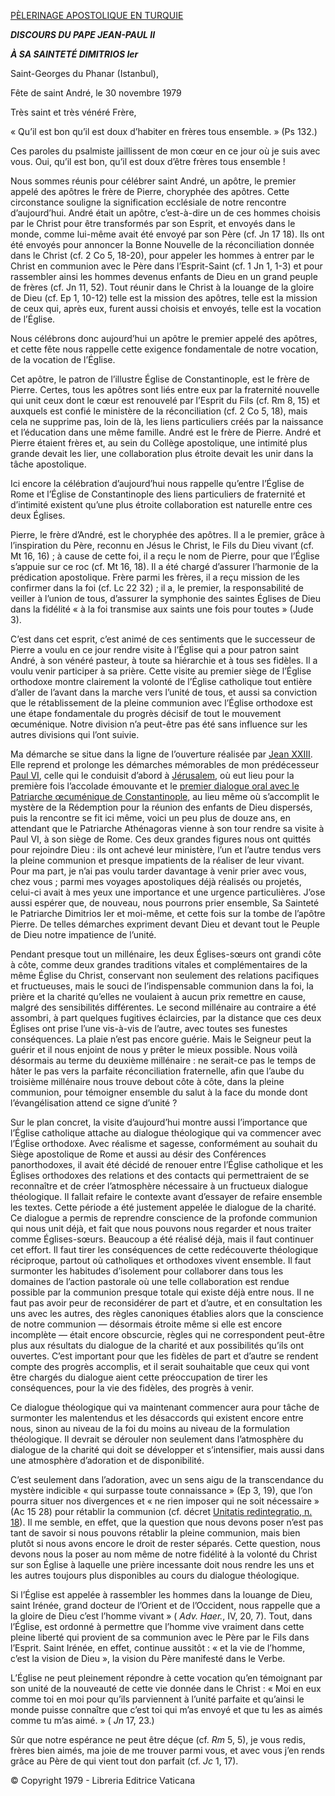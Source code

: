 [PÈLERINAGE APOSTOLIQUE EN TURQUIE](/content/john-paul-ii/fr/travels/sub_index1979/trav_turkey.html)

***DISCOURS DU PAPE JEAN-PAUL II***

***À SA SAINTETÉ DIMITRIOS Ier***

Saint-Georges du Phanar (Istanbul),

Fête de saint André, le 30 novembre 1979

Très saint et très vénéré Frère,

« Qu’il est bon qu’il est doux d’habiter en frères tous ensemble. » (Ps 132.)

Ces paroles du psalmiste jaillissent de mon cœur en ce jour où je suis avec vous. Oui, qu’il est bon, qu’il est doux d’être frères tous ensemble !

Nous sommes réunis pour célébrer saint André, un apôtre, le premier appelé des apôtres le frère de Pierre, choryphée des apôtres. Cette circonstance souligne la signification ecclésiale de notre rencontre d’aujourd’hui. André était un apôtre, c’est-à-dire un de ces hommes choisis par le Christ pour être transformés par son Esprit, et envoyés dans le monde, comme lui-même avait été envoyé par son Père (cf. Jn 17 18). Ils ont été envoyés pour annoncer la Bonne Nouvelle de la réconciliation donnée dans le Christ (cf. 2 Co 5, 18-20), pour appeler les hommes à entrer par le Christ en communion avec le Père dans l’Esprit-Saint (cf. 1 Jn 1, 1-3) et pour rassembler ainsi les hommes devenus enfants de Dieu en un grand peuple de frères (cf. Jn 11, 52). Tout réunir dans le Christ à la louange de la gloire de Dieu (cf. Ep 1, 10-12) telle est la mission des apôtres, telle est la mission de ceux qui, après eux, furent aussi choisis et envoyés, telle est la vocation de l’Église.

Nous célébrons donc aujourd’hui un apôtre le premier appelé des apôtres, et cette fête nous rappelle cette exigence fondamentale de notre vocation, de la vocation de l’Église.

Cet apôtre, le patron de l’illustre Église de Constantinople, est le frère de Pierre. Certes, tous les apôtres sont liés entre eux par la fraternité nouvelle qui unit ceux dont le cœur est renouvelé par l’Esprit du Fils (cf. Rm 8, 15) et auxquels est confié le ministère de la réconciliation (cf. 2 Co 5, 18), mais cela ne supprime pas, loin de là, les liens particuliers créés par la naissance et l’éducation dans une même famille. André est le frère de Pierre. André et Pierre étaient frères et, au sein du Collège apostolique, une intimité plus grande devait les lier, une collaboration plus étroite devait les unir dans la tâche apostolique.

Ici encore la célébration d’aujourd’hui nous rappelle qu’entre l’Église de Rome et l’Église de Constantinople des liens particuliers de fraternité et d’intimité existent qu’une plus étroite collaboration est naturelle entre ces deux Églises.

Pierre, le frère d’André, est le choryphée des apôtres. Il a le premier, grâce à l’inspiration du Père, reconnu en Jésus le Christ, le Fils du Dieu vivant (cf. Mt 16, 16) ; à cause de cette foi, il a reçu le nom de Pierre, pour que l’Église s’appuie sur ce roc (cf. Mt 16, 18). Il a été chargé d’assurer l’harmonie de la prédication apostolique. Frère parmi les frères, il a reçu mission de les confirmer dans la foi (cf. Lc 22 32) ; il a, le premier, la responsabilité de veiller à l’union de tous, d’assurer la symphonie des saintes Églises de Dieu dans la fidélité « à la foi transmise aux saints une fois pour toutes » (Jude 3).

C’est dans cet esprit, c’est animé de ces sentiments que le successeur de Pierre a voulu en ce jour rendre visite à l’Église qui a pour patron saint André, à son vénéré pasteur, à toute sa hiérarchie et à tous ses fidèles. Il a voulu venir participer à sa prière. Cette visite au premier siège de l’Église orthodoxe montre clairement la volonté de l’Église catholique tout entière d’aller de l’avant dans la marche vers l’unité de tous, et aussi sa conviction que le rétablissement de la pleine communion avec l’Église orthodoxe est une étape fondamentale du progrès décisif de tout le mouvement œcuménique. Notre division n’a peut-être pas été sans influence sur les autres divisions qui l’ont suivie.

Ma démarche se situe dans la ligne de l’ouverture réalisée par [Jean XXIII](http://www.vatican.va/holy_father/john_xxiii/index_fr.htm). Elle reprend et prolonge les démarches mémorables de mon prédécesseur [Paul VI](http://www.vatican.va/holy_father/paul_vi/index_fr.htm), celle qui le conduisit d’abord à [Jérusalem](http://www.vatican.va/holy_father/paul_vi/travels/sub-index/index_terrasanta_fr.htm), où eut lieu pour la première fois l’accolade émouvante et le [premier dialogue oral avec le Patriarche œcuménique de Constantinople](http://www.vatican.va/holy_father/paul_vi/speeches/1964/documents/hf_p-vi_spe_19640104_benediktos_fr.html), au lieu même où s’accomplit le mystère de la Rédemption pour la réunion des enfants de Dieu dispersés, puis la rencontre se fit ici même, voici un peu plus de douze ans, en attendant que le Patriarche Athénagoras vienne à son tour rendre sa visite à Paul VI, à son siège de Rome. Ces deux grandes figures nous ont quittés pour rejoindre Dieu : ils ont achevé leur ministère, l’un et l’autre tendus vers la pleine communion et presque impatients de la réaliser de leur vivant. Pour ma part, je n’ai pas voulu tarder davantage à venir prier avec vous, chez vous ; parmi mes voyages apostoliques déjà réalisés ou projetés, celui-ci avait à mes yeux une importance et une urgence particulières. J’ose aussi espérer que, de nouveau, nous pourrons prier ensemble, Sa Sainteté le Patriarche Dimitrios Ier et moi-même, et cette fois sur la tombe de l’apôtre Pierre. De telles démarches expriment devant Dieu et devant tout le Peuple de Dieu notre impatience de l’unité.

Pendant presque tout un millénaire, les deux Églises-sœurs ont grandi côte à côte, comme deux grandes traditions vitales et complémentaires de la même Église du Christ, conservant non seulement des relations pacifiques et fructueuses, mais le souci de l’indispensable communion dans la foi, la prière et la charité qu’elles ne voulaient à aucun prix remettre en cause, malgré des sensibilités différentes. Le second millénaire au contraire a été assombri, à part quelques fugitives éclaircies, par la distance que ces deux Églises ont prise l’une vis-à-vis de l’autre, avec toutes ses funestes conséquences. La plaie n’est pas encore guérie. Mais le Seigneur peut la guérir et il nous enjoint de nous y prêter le mieux possible. Nous voilà désormais au terme du deuxième millénaire : ne serait-ce pas le temps de hâter le pas vers la parfaite réconciliation fraternelle, afin que l’aube du troisième millénaire nous trouve debout côte à côte, dans la pleine communion, pour témoigner ensemble du salut à la face du monde dont l’évangélisation attend ce signe d’unité ?

Sur le plan concret, la visite d’aujourd’hui montre aussi l’importance que l’Église catholique attache au dialogue théologique qui va commencer avec l’Église orthodoxe. Avec réalisme et sagesse, conformément au souhait du Siège apostolique de Rome et aussi au désir des Conférences panorthodoxes, il avait été décidé de renouer entre l’Église catholique et les Églises orthodoxes des relations et des contacts qui permettraient de se reconnaître et de créer l’atmosphère nécessaire à un fructueux dialogue théologique. Il fallait refaire le contexte avant d’essayer de refaire ensemble les textes. Cette période a été justement appelée le dialogue de la charité. Ce dialogue a permis de reprendre conscience de la profonde communion qui nous unit déjà, et fait que nous pouvons nous regarder et nous traiter comme Églises-sœurs. Beaucoup a été réalisé déjà, mais il faut continuer cet effort. Il faut tirer les conséquences de cette redécouverte théologique réciproque, partout où catholiques et orthodoxes vivent ensemble. Il faut surmonter les habitudes d’isolement pour collaborer dans tous les domaines de l’action pastorale où une telle collaboration est rendue possible par la communion presque totale qui existe déjà entre nous. Il ne faut pas avoir peur de reconsidérer de part et d’autre, et en consultation les uns avec les autres, des règles canoniques établies alors que la conscience de notre communion — désormais étroite même si elle est encore incomplète — était encore obscurcie, règles qui ne correspondent peut-être plus aux résultats du dialogue de la charité et aux possibilités qu’ils ont ouvertes. C’est important pour que les fidèles de part et d’autre se rendent compte des progrès accomplis, et il serait souhaitable que ceux qui vont être chargés du dialogue aient cette préoccupation de tirer les conséquences, pour la vie des fidèles, des progrès à venir.

Ce dialogue théologique qui va maintenant commencer aura pour tâche de surmonter les malentendus et les désaccords qui existent encore entre nous, sinon au niveau de la foi du moins au niveau de la formulation théologique. Il devrait se dérouler non seulement dans l’atmosphère du dialogue de la charité qui doit se développer et s’intensifier, mais aussi dans une atmosphère d’adoration et de disponibilité.

C’est seulement dans l’adoration, avec un sens aigu de la transcendance du mystère indicible « qui surpasse toute connaissance » (Ep 3, 19), que l’on pourra situer nos divergences et « ne rien imposer qui ne soit nécessaire » (Ac 15 28) pour rétablir la communion (cf. décret [Unitatis redintegratio, n. 18](http://localhost/archive/hist_councils/ii_vatican_council/documents/vat-ii_decree_19641121_unitatis-redintegratio_fr.html#18.)). Il me semble, en effet, que la question que nous devons poser n’est pas tant de savoir si nous pouvons rétablir la pleine communion, mais bien plutôt si nous avons encore le droit de rester séparés. Cette question, nous devons nous la poser au nom même de notre fidélité à la volonté du Christ sur son Église à laquelle une prière incessante doit nous rendre les uns et les autres toujours plus disponibles au cours du dialogue théologique.

Si l’Église est appelée à rassembler les hommes dans la louange de Dieu, saint Irénée, grand docteur de l’Orient et de l’Occident, nous rappelle que a la gloire de Dieu c’est l’homme vivant » ( *Adv. Haer.*, IV, 20, 7). Tout, dans l’Église, est ordonné à permettre que l’homme vive vraiment dans cette pleine liberté qui provient de sa communion avec le Père par le Fils dans l’Esprit. Saint Irénée, en effet, continue aussitôt : « et la vie de l’homme, c’est la vision de Dieu », la vision du Père manifesté dans le Verbe.

L’Église ne peut pleinement répondre à cette vocation qu’en témoignant par son unité de la nouveauté de cette vie donnée dans le Christ : « Moi en eux comme toi en moi pour qu’ils parviennent à l’unité parfaite et qu’ainsi le monde puisse connaître que c’est toi qui m’as envoyé et que tu les as aimés comme tu m’as aimé. » ( *Jn* 17, 23.)

Sûr que notre espérance ne peut être déçue (cf. *Rm* 5, 5), je vous redis, frères bien aimés, ma joie de me trouver parmi vous, et avec vous j’en rends grâce au Père de qui vient tout don parfait (cf. *Jc* 1, 17).

© Copyright 1979 - Libreria Editrice Vaticana